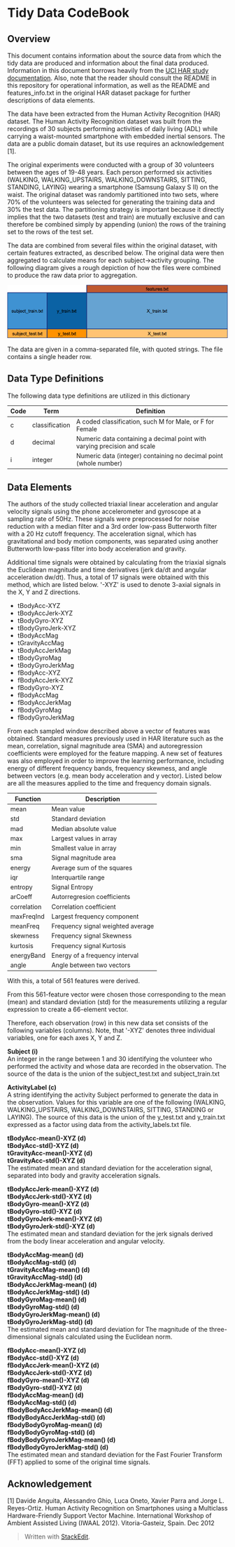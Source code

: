 Tidy Data CodeBook
===
Overview
---
This document contains information about the source data from which the tidy data are produced and information about the final data produced.  Information in this document borrows heavily from the [UCI HAR study documentation](https://www.elen.ucl.ac.be/Proceedings/esann/esannpdf/es2013-84.pdf).  Also, note that the reader should consult the README in this repository for operational information, as well as the README and features_info.txt in the original HAR dataset package for further descriptions of data elements.

The data have been extracted from the Human Activity Recognition (HAR) dataset.  The Human Activity Recognition dataset was built from the recordings of 30 subjects performing activities of daily living (ADL) while carrying a waist-mounted smartphone with embedded inertial sensors.  The data are a public domain dataset, but its use requires an acknowledgement [1].

The original experiments were conducted with a group of 30 volunteers between the ages of 19-48 years. Each person performed six activities (WALKING, WALKING\_UPSTAIRS, WALKING\_DOWNSTAIRS, SITTING, STANDING, LAYING) wearing a smartphone (Samsung Galaxy S II) on the waist.  The original dataset was randomly partitioned into two sets, where 70% of the volunteers was selected for generating the training data and 30% the test data.  The partitioning strategy is important because it directly implies that the two datasets (test and train) are mutually exclusive and can therefore be combined simply by appending (union) the rows of the training set to the rows of the test set.

The data are combined from several files within the original dataset, with certain features extracted, as described below.  The original data were then aggregated to calculate means for each subject->activity grouping.  The following diagram gives a rough depiction of how the files were combined to produce the raw data prior to aggregation.

![File Map](filemap.png)

The data are given in a comma-separated file, with quoted strings.  The file contains a single header row.

Data Type Definitions
---
The following data type definitions are utilized in this dictionary

| Code | Term | Definition |
| --- | --- | --- |
| c | classification | A coded classification, such M for Male, or F for Female |
| d | decimal | Numeric data containing a decimal point with varying precision and scale |
| i | integer | Numeric data (integer) containing no decimal point (whole number) |
 
Data Elements
---
The authors of the study collected triaxial linear acceleration and angular velocity signals using the phone accelerometer and gyroscope at a sampling rate of 50Hz. These signals were preprocessed for noise reduction with a median filter and a 3rd order low-pass Butterworth filter with a 20 Hz cutoff frequency. The acceleration signal, which has gravitational and body motion components, was separated using another Butterworth low-pass filter into body acceleration and gravity. 

Additional time signals were obtained by calculating from the triaxial signals the Euclidean magnitude and time derivatives (jerk da/dt and angular acceleration dw/dt).  Thus, a total of 17 signals were obtained with this method, which are listed below.  '-XYZ' is used to denote 3-axial signals in the X, Y and Z directions.

 - tBodyAcc-XYZ
 - tBodyAccJerk-XYZ
 - tBodyGyro-XYZ
 - tBodyGyroJerk-XYZ
 - tBodyAccMag
 - tGravityAccMag
 - tBodyAccJerkMag
 - tBodyGyroMag
 - tBodyGyroJerkMag
 - fBodyAcc-XYZ
 - fBodyAccJerk-XYZ
 - fBodyGyro-XYZ
 - fBodyAccMag
 - fBodyAccJerkMag
 - fBodyGyroMag
 - fBodyGyroJerkMag

From each sampled window described above a vector of features was obtained. Standard measures previously used in HAR literature such as the mean, correlation, signal magnitude area (SMA) and autoregression coefficients were employed for the feature mapping. A new set of features was also employed in order to improve the learning performance, including energy of different frequency bands, frequency skewness, and angle between vectors (e.g. mean body acceleration and y vector). Listed below are all the measures applied to the time and frequency domain signals.


| Function | Description |
| --- | --- |
| mean | Mean value |
| std | Standard deviation |
| mad | Median absolute value |
| max | Largest values in array |
| min | Smallest value in array |
| sma | Signal magnitude area |
| energy | Average sum of the squares |
| iqr | Interquartile range |
| entropy | Signal Entropy |
| arCoeff | Autorregresion coefficients |
| correlation | Correlation coefficient |
| maxFreqInd | Largest frequency component |
| meanFreq | Frequency signal weighted average |
| skewness | Frequency signal Skewness |
| kurtosis | Frequency signal Kurtosis |
| energyBand | Energy of a frequency interval |
| angle | Angle between two vectors |


With this, a total of 561 features were derived.

From this 561-feature vector were chosen those corresponding to the mean (mean) and standard deviation (std) for the measurements utilizing a regular expression to create a 66-element vector.

Therefore, each observation (row) in this new data set consists of the following variables (columns).  Note, that '-XYZ' denotes three individual variables, one for each axes X, Y and Z.

**Subject (i)**<br>
An integer in the range between 1 and 30 identifying the volunteer who performed the activity and whose data are recorded in the observation.  The source of the data is the union of the subject\_test.txt and subject\_train.txt

**ActivityLabel (c)**<br>
A string identifying the activity Subject performed to generate the data in the observation.  Values for this variable are one of the following (WALKING, WALKING\_UPSTAIRS, WALKING\_DOWNSTAIRS, SITTING, STANDING or LAYING).  The source of this data is the union of the y\_test.txt and y\_train.txt expressed as a factor using data from the activity\_labels.txt file.

**tBodyAcc-mean()-XYZ (d)**<br>
**tBodyAcc-std()-XYZ (d)**<br>
**tGravityAcc-mean()-XYZ (d)**<br>
**tGravityAcc-std()-XYZ (d)**<br>
The estimated mean and standard deviation for the acceleration signal, separated into body and gravity acceleration signals.

**tBodyAccJerk-mean()-XYZ (d)**<br>
**tBodyAccJerk-std()-XYZ (d)**<br>
**tBodyGyro-mean()-XYZ (d)**<br>
**tBodyGyro-std()-XYZ (d)**<br>
**tBodyGyroJerk-mean()-XYZ (d)**<br>
**tBodyGyroJerk-std()-XYZ (d)**<br>
The estimated mean and standard deviation for the jerk signals derived from the body linear acceleration and angular velocity.

**tBodyAccMag-mean() (d)**<br>
**tBodyAccMag-std() (d)**<br>
**tGravityAccMag-mean() (d)**<br>
**tGravityAccMag-std() (d)**<br>
**tBodyAccJerkMag-mean() (d)**<br>
**tBodyAccJerkMag-std() (d)**<br>
**tBodyGyroMag-mean() (d)**<br>
**tBodyGyroMag-std() (d)**<br>
**tBodyGyroJerkMag-mean() (d)**<br>
**tBodyGyroJerkMag-std() (d)**<br>
The estimated mean and standard deviation for The magnitude of the three-dimensional signals calculated using the Euclidean norm.

**fBodyAcc-mean()-XYZ (d)**<br>
**fBodyAcc-std()-XYZ (d)**<br>
**fBodyAccJerk-mean()-XYZ (d)**<br>
**fBodyAccJerk-std()-XYZ (d)**<br>
**fBodyGyro-mean()-XYZ (d)**<br>
**fBodyGyro-std()-XYZ (d)**<br>
**fBodyAccMag-mean() (d)**<br>
**fBodyAccMag-std() (d)**<br>
**fBodyBodyAccJerkMag-mean() (d)**<br>
**fBodyBodyAccJerkMag-std() (d)**<br>
**fBodyBodyGyroMag-mean() (d)**<br>
**fBodyBodyGyroMag-std() (d)**<br>
**fBodyBodyGyroJerkMag-mean() (d)**<br>
**fBodyBodyGyroJerkMag-std() (d)**<br>
The estimated mean and standard deviation for the Fast Fourier Transform (FFT) applied to some of the original time signals.

Acknowledgement
---
[1] Davide Anguita, Alessandro Ghio, Luca Oneto, Xavier Parra and Jorge L. Reyes-Ortiz. Human Activity Recognition on Smartphones using a Multiclass Hardware-Friendly Support Vector Machine. International Workshop of Ambient Assisted Living (IWAAL 2012). Vitoria-Gasteiz, Spain. Dec 2012



> Written with [StackEdit](https://stackedit.io/).